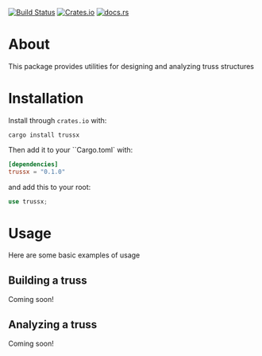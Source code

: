 [![Build Status](https://travis-ci.com/cmccomb/trussx.svg?branch=master)](https://travis-ci.com/cmccomb/trussx)
[![Crates.io](https://img.shields.io/crates/v/trussx.svg)](https://crates.io/crates/trussx)
[![docs.rs](https://docs.rs/trussx/badge.svg)](https://docs.rs/trussx)
# About
This package provides utilities for designing and analyzing truss structures

# Installation
Install through ``crates.io`` with:
```shell script
cargo install trussx
```

Then add it to your ``Cargo.toml` with:
```toml
[dependencies]
trussx = "0.1.0"
```
and add this to your root:
```rust
use trussx;
```
# Usage
Here are some basic examples of usage
## Building a truss
Coming soon!
## Analyzing a truss
Coming soon!